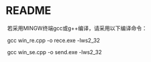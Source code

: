# README



​	若采用MINGW终端gcc或g++编译，请采用以下编译命令：

​			gcc win_re.cpp -o rece.exe -lws2_32

​			gcc win_se.cpp -o send.exe -lws2_32